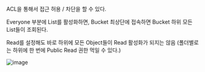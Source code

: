 ACL을 통해서 접근 허용 / 차단을 할 수 있다.

Everyone 부분에 List를 활성화하면, Bucket 최상단에 접속하면 Bucket 하위 모든 List들이 조회된다.

Read를 설정해도 바로 하위에 모든 Object들이 Read 활성화가 되지는 않음 (폴더별로는 하위에 한 번에 Public Read 권한 먹일 수 있다.)



![image](https://github.com/sm55555/Cloud/assets/38831314/9066e5e1-968e-4e1c-85fd-b194800c3fba)
